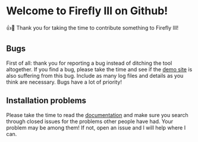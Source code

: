 # Welcome to Firefly III on Github!

:+1::tada: Thank you for taking the time to contribute something to Firefly III!

## Bugs

First of all: thank you for reporting a bug instead of ditching the tool altogether. If you find a bug, please take the time and see if the [demo site](https://demo.firefly-iii.org/) is also suffering from this bug. Include as many log files and details as you think are necessary. Bugs have a lot of priority! 

## Installation problems

Please take the time to read the [documentation](https://docs.firefly-iii.org/) and make sure you search through closed issues for the problems other people
 have had. Your problem may be among them! If not, open an issue and I will help where I can.


